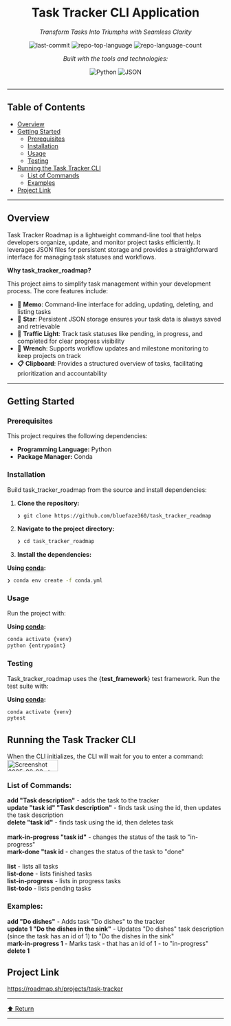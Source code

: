 

<div id="top">

<!-- HEADER STYLE: CLASSIC -->
<div align="center">


# Task Tracker CLI Application

<em>Transform Tasks Into Triumphs with Seamless Clarity</em>

<!-- BADGES -->
<img src="https://img.shields.io/github/last-commit/bluefaze360/task_tracker_roadmap?style=flat&logo=git&logoColor=white&color=0080ff" alt="last-commit">
<img src="https://img.shields.io/github/languages/top/bluefaze360/task_tracker_roadmap?style=flat&color=0080ff" alt="repo-top-language">
<img src="https://img.shields.io/github/languages/count/bluefaze360/task_tracker_roadmap?style=flat&color=0080ff" alt="repo-language-count">

<em>Built with the tools and technologies:</em>

<img src="https://img.shields.io/badge/Python-3776AB.svg?style=flat&logo=Python&logoColor=white" alt="Python">
<img src="https://img.shields.io/badge/JSON-000000.svg?style=flat&logo=JSON&logoColor=white" alt="JSON">


</div>
<br>

---

## Table of Contents

- [Overview](#overview)
- [Getting Started](#getting-started)
    - [Prerequisites](#prerequisites)
    - [Installation](#installation)
    - [Usage](#usage)
    - [Testing](#testing)
- [Running the Task Tracker CLI](#running-the-task-tracker-cli)
    - [List of Commands](#list-of-commands)
    - [Examples](#examples)
- [Project Link](#project-link)

---

## Overview

Task Tracker Roadmap is a lightweight command-line tool that helps developers organize, update, and monitor project tasks efficiently. It leverages JSON files for persistent storage and provides a straightforward interface for managing task statuses and workflows.

**Why task_tracker_roadmap?**

This project aims to simplify task management within your development process. The core features include:

- **📝** **Memo**: Command-line interface for adding, updating, deleting, and listing tasks
- **🌟** **Star**: Persistent JSON storage ensures your task data is always saved and retrievable
- **🚦** **Traffic Light**: Track task statuses like pending, in progress, and completed for clear progress visibility
- **🔧** **Wrench**: Supports workflow updates and milestone monitoring to keep projects on track
- **📋** **Clipboard**: Provides a structured overview of tasks, facilitating prioritization and accountability

---

## Getting Started

### Prerequisites

This project requires the following dependencies:

- **Programming Language:** Python
- **Package Manager:** Conda

### Installation

Build task_tracker_roadmap from the source and install dependencies:

1. **Clone the repository:**

    ```sh
    ❯ git clone https://github.com/bluefaze360/task_tracker_roadmap
    ```

2. **Navigate to the project directory:**

    ```sh
    ❯ cd task_tracker_roadmap
    ```

3. **Install the dependencies:**

**Using [conda](https://docs.conda.io/):**

```sh
❯ conda env create -f conda.yml
```

### Usage

Run the project with:

**Using [conda](https://docs.conda.io/):**

```sh
conda activate {venv}
python {entrypoint}
```

### Testing

Task_tracker_roadmap uses the {__test_framework__} test framework. Run the test suite with:

**Using [conda](https://docs.conda.io/):**

```sh
conda activate {venv}
pytest
```

## Running the Task Tracker CLI

When the CLI initializes, the CLI will wait for you to enter a command:<br>
<img width="118" height="26" alt="Screenshot 2025-08-23 at 10 41 52 PM" src="https://github.com/user-attachments/assets/a2251adf-8886-42fb-bc39-e2423c551a86" />
<br>

### List of Commands:

**add "Task description"** - adds the task to the tracker <br>
**update "task id" "Task description"** - finds task using the id, then updates the task description <br>
**delete "task id"** - finds task using the id, then deletes task <br>
<br>
**mark-in-progress "task id"** - changes the status of the task to "in-progress"<br>
**mark-done "task id** - changes the status of the task to "done"<br>
<br>
**list** - lists all tasks<br>
**list-done** - lists finished tasks<br>
**list-in-progress** - lists in progress tasks<br>
**list-todo** - lists pending tasks<br>

### Examples:


**add "Do dishes"** - Adds task "Do dishes" to the tracker <br>
**update 1 "Do the dishes in the sink"** - Updates "Do dishes" task description (since the task has an id of 1) to "Do the dishes in the sink" <br>
**mark-in-progress 1** - Marks task - that has an id of 1 - to "in-progress" <br>
**delete 1** <br>

## Project Link

https://roadmap.sh/projects/task-tracker

---

<div align="left"><a href="#top">⬆ Return</a></div>

---
